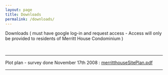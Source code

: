 ```yaml
---
layout: page
title: Downloads
permalink: /downloads/
---
```



<p>Downloads ( must have google log-in and request access - Access will only be provided to residents of Merritt House Condominium )</p>
<br>
<hr>

Plot plan - survey done November 17th 2008 : 
	<a href="https://drive.google.com/file/d/1t45DL1FopYxRsHJDIbwkYTdxyFXAW3KG/view?usp=sharing">merritthouseSitePlan.pdf</a>

<hr>




















